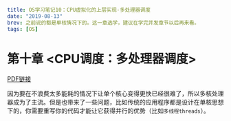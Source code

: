 ```yaml lw-blog-meta
title: OS学习笔记10：CPU虚拟化的上层实现-多处理器调度
date: "2019-08-13"
brev: 之前说的都是单核情况下的。这一章选学，建议在学完并发章节以后再来看。
tags: [OS]
```


# 第十章 <CPU调度：多处理器调度>

[PDF链接](http://pages.cs.wisc.edu/~remzi/OSTEP/cpu-sched-multi.pdf)

因为要在不浪费太多能耗的情况下让单个核心变得更快已经很难了，所以多核处理器成为了主流。但是也带来了一些问题，比如传统的应用程序都是设计在单核思想下的，你需要重写你的代码才能让它获得并行的优势（比如`多线程threads`）。

